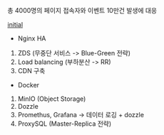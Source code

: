 총 4000명의 페이지 접속자와 이벤트 10만건 발생에 대응

[initial](<img width="849" alt="image" src="https://github.com/user-attachments/assets/a75a78f6-6831-452a-ba04-a8a4e927ef68"/>)

- Nginx HA
1. ZDS (무중단 서비스 -> Blue-Green 전략)
2. Load balancing (부하분산 -> RR)
3. CDN 구축

- Docker
1. MinIO (Object Storage)
2. Dozzle
3. Promethus, Grafana -> 데이터 로깅 + dozzle
4. ProxySQL (Master-Replica 전략)
